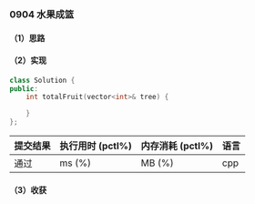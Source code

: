 ### 0904 水果成篮

#### （1）思路

#### （2）实现

```cpp
class Solution {
public:
    int totalFruit(vector<int>& tree) {

    }
};
```

| 提交结果 | 执行用时 (pctl%) | 内存消耗 (pctl%) | 语言 |
|:---------|:-----------------|:-----------------|:-----|
| 通过     |  ms (%)   |  MB (%)  | cpp  |

#### （3）收获
